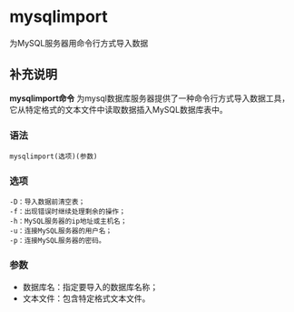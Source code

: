 mysqlimport
===

为MySQL服务器用命令行方式导入数据

## 补充说明

**mysqlimport命令** 为mysql数据库服务器提供了一种命令行方式导入数据工具，它从特定格式的文本文件中读取数据插入MySQL数据库表中。

### 语法  

```
mysqlimport(选项)(参数)
```

### 选项  

```
-D：导入数据前清空表；
-f：出现错误时继续处理剩余的操作；
-h：MySQL服务器的ip地址或主机名；
-u：连接MySQL服务器的用户名；
-p：连接MySQL服务器的密码。
```

### 参数  

*   数据库名：指定要导入的数据库名称；
*   文本文件：包含特定格式文本文件。


<!-- Linux命令行搜索引擎：https://jaywcjlove.github.io/linux-command/ -->